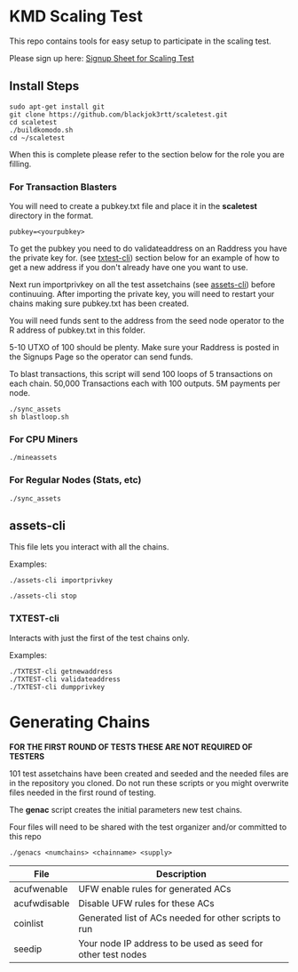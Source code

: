 # KMD Scaling Test 

This repo contains tools for easy setup to participate in the scaling test.

Please sign up here: [Signup Sheet for Scaling Test](http://pad.supernet.org/Stress_Test_Signups)

## Install Steps

```shell
sudo apt-get install git
git clone https://github.com/blackjok3rtt/scaletest.git
cd scaletest
./buildkomodo.sh
cd ~/scaletest
```

When this is complete please refer to the section below for the role you are filling.

### For Transaction Blasters

You will need to create a pubkey.txt file and place it in the **scaletest** directory in the format.

```shell
pubkey=<yourpubkey>
```
To get the pubkey you need to do validateaddress on an Raddress you have the private key for. (see [txtest-cli](#TXTEST-cli)) section below for an example of how to get a new address if you don't already have one you want to use.

Next run importprivkey on all the test assetchains (see [assets-cli](#assets-cli)) before continuuing. After importing the private key, you will need to restart your chains making sure pubkey.txt has been created.

You will need funds sent to the address from the seed node operator to the R address of pubkey.txt in this folder.

5-10 UTXO of 100 should be plenty. Make sure your Raddress is posted in the Signups Page so the operator can send funds.

To blast transactions, this script will send 100 loops of 5 transactions on each chain. 50,000 Transactions each with 100 outputs. 5M payments per node.

```shell
./sync_assets
sh blastloop.sh
```

### For CPU Miners

```shell
./mineassets
```

### For Regular Nodes (Stats, etc)
```shell
./sync_assets
```

## assets-cli 

This file lets you interact with all the chains.

Examples:
```shell
./assets-cli importprivkey

./assets-cli stop
```

### TXTEST-cli 

Interacts with just the first of the test chains only.

Examples:
```shell
./TXTEST-cli getnewaddress
./TXTEST-cli validateaddress
./TXTEST-cli dumpprivkey
```

# Generating Chains

**FOR THE FIRST ROUND OF TESTS THESE ARE NOT REQUIRED OF TESTERS**

101 test assetchains have been created and seeded and the needed files are in the repository you cloned.  Do not run these scripts or you might overwrite files needed in the first round of testing.

The **genac** script creates the initial parameters new test chains. 

Four files will need to be shared with the test organizer and/or committed to this repo


```shell
./genacs <numchains> <chainname> <supply>
```

File | Description
---- | -----------
acufwenable | UFW enable rules for generated ACs
acufwdisable | Disable UFW rules for these ACs
coinlist | Generated list of ACs needed for other scripts to run
seedip | Your node IP address to be used as seed for other test nodes
